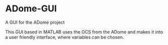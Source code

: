 # ADome-GUI
A GUI for the ADome project

This GUI based in MATLAB uses the OCS from the ADome and makes it into a user friendly interface, where variables can be chosen.

